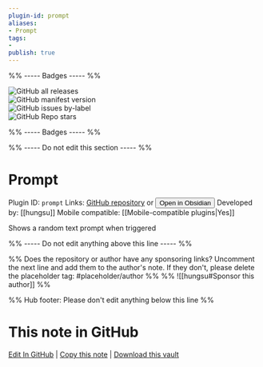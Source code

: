 ```yaml
---
plugin-id: prompt
aliases:
- Prompt
tags: 
- 
publish: true
---
```


%% ----- Badges ----- %%

![GitHub all releases](https://img.shields.io/github/downloads/hungsu/obsidian-prompt/total?color=573E7A&logo=github&style=for-the-badge)   
![GitHub manifest version](https://img.shields.io/github/manifest-json/v/hungsu/obsidian-prompt?color=573E7A&logo=github&style=for-the-badge)   
![GitHub issues by-label](https://img.shields.io/github/issues/hungsu/obsidian-prompt/help%20wanted?color=573E7A&logo=github&style=for-the-badge)   
![GitHub Repo stars](https://img.shields.io/github/stars/hungsu/obsidian-prompt?color=573E7A&logo=github&style=for-the-badge)

%% ----- Badges ----- %%

%% ----- Do not edit this section ----- %%

# Prompt

Plugin ID: `prompt`
Links: [GitHub repository](https://github.com/hungsu/obsidian-prompt) or [<button id=HH>Open in Obsidian</button>](obsidian://goto-plugin?id=prompt)
Developed by: [[hungsu]]
Mobile compatible: [[Mobile-compatible plugins|Yes]]

Shows a random text prompt when triggered

%% ----- Do not edit anything above this line ----- %% 

%% Does the repository or author have any sponsoring links? Uncomment the next line and add them to the author's note. If they don't, please delete the placeholder tag: #placeholder/author %%
%% ![[hungsu#Sponsor this author]] %%

%% Hub footer: Please don't edit anything below this line %%

# This note in GitHub

<span class="git-footer">[Edit In GitHub](https://github.dev/obsidian-community/obsidian-hub/blob/main/02%20-%20Community%20Expansions/02.05%20All%20Community%20Expansions/Plugins/prompt.md "git-hub-edit-note") | [Copy this note](https://raw.githubusercontent.com/obsidian-community/obsidian-hub/main/02%20-%20Community%20Expansions/02.05%20All%20Community%20Expansions/Plugins/prompt.md "git-hub-copy-note") | [Download this vault](https://github.com/obsidian-community/obsidian-hub/archive/refs/heads/main.zip "git-hub-download-vault") </span>
